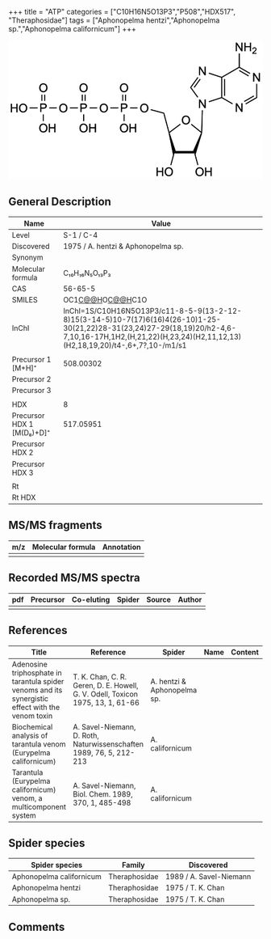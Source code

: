 +++
title = "ATP"
categories = ["C10H16N5O13P3","P508","HDX517",
"Theraphosidae"]
tags = ["Aphonopelma hentzi","Aphonopelma sp.","Aphonopelma californicum"]
+++

![](/img/ATP.png)

## General Description

| Name                      | Value                              |
|---------------------------|------------------------------------|
| Level                     | S-1 / C-4                                  |
| Discovered                | 1975 / A. hentzi & Aphonopelma sp. |
| Synonym                   |                                    |
| Molecular formula         | C₁₀H₁₆N₅O₁₃P₃                      |
| CAS                       | 56-65-5                            |
| SMILES | OC1[C@@H](COP(OP(OP(O)(O)=O)(O)=O)(O)=O)O[C@@H](N2C=NC3=C2N=CN=C3N)C1O  |
| InChI  | InChI=1S/C10H16N5O13P3/c11-8-5-9(13-2-12-8)15(3-14-5)10-7(17)6(16)4(26-10)1-25-30(21,22)28-31(23,24)27-29(18,19)20/h2-4,6-7,10,16-17H,1H2,(H,21,22)(H,23,24)(H2,11,12,13)(H2,18,19,20)/t4-,6+,7?,10-/m1/s1  |
|                           |                                    |
| Precursor 1 [M+H]⁺        | 508.00302                          |
| Precursor 2               |                                    |
| Precursor 3               |                                    |
|                           |                                    |
| HDX                       | 8                                  |
| Precursor HDX 1 [M(D₈)+D]⁺ | 517.05951                          |
| Precursor HDX 2           |                                    |
| Precursor HDX 3           |                                    |
|                           |                                    |
| Rt                        |                                    |
| Rt HDX                    |                                    |

## MS/MS fragments

| m/z | Molecular formula | Annotation |
|-----|-------------------|------------|
|     |                   |            |

## Recorded MS/MS spectra

| pdf | Precursor | Co-eluting | Spider | Source | Author |
|-----|-----------|------------|--------|--------|--------|
|     |           |            |        |        |        |

## References

| Title                                                                                             | Reference                                                                                                                                                                                                       | Spider                      | Name | Content | Link                                                 |
|---------------------------------------------------------------------------------------------------|-----------------------------------------------------------------------------------------------------------------------------------------------------------------------------------------------------------------|-----------------------------|------|---------|------------------------------------------------------|
| Adenosine triphosphate in tarantula spider venoms and its synergistic effect with the venom toxin | T. K. Chan, C. R. Geren, D. E. Howell, G. V. Odell, Toxicon 1975, 13, 1, 61-66                                                                                                                                  | A. hentzi & Aphonopelma sp. |      |         | [Link](https://doi.org/10.1016/0041-0101(75)90159-2)         |
| Biochemical analysis of tarantula venom (Eurypelma californicum)                                  | A. Savel-Niemann, D. Roth, Naturwissenschaften 1989, 76, 5, 212-213                                                                                                                                             | A. californicum             |      |         | [Link](https://link.springer.com/article/10.1007/BF00627688) |
| Tarantula (Eurypelma californicum) venom, a multicomponent system                                 | A. Savel-Niemann, Biol. Chem. 1989, 370, 1, 485-498                                                                                                                                                             | A. californicum             |      |         | [Link](https://doi.org/10.1515/bchm3.1989.370.1.485)         |

## Spider species

| Spider species         | Family        | Discovered           |
|------------------------|---------------|-------------------------|
| Aphonopelma californicum | Theraphosidae | 1989 / A. Savel-Niemann |
| Aphonopelma hentzi     | Theraphosidae | 1975 / T. K. Chan       |
| Aphonopelma sp.        | Theraphosidae | 1975 / T. K. Chan       |


## Comments
